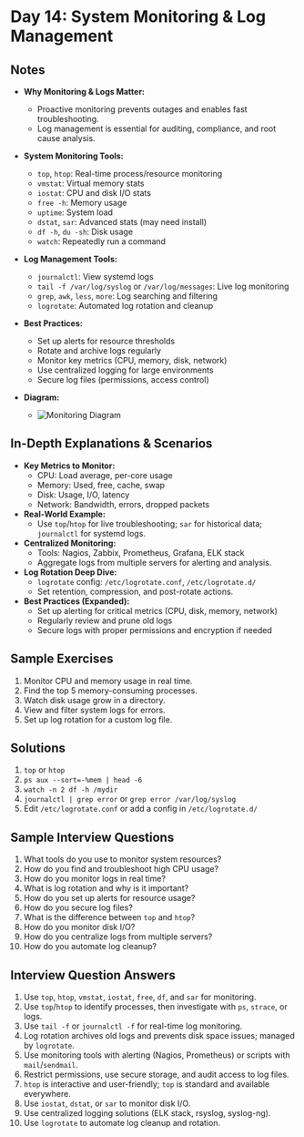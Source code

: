 # Day 14: System Monitoring & Log Management

## Notes
- **Why Monitoring & Logs Matter:**
  - Proactive monitoring prevents outages and enables fast troubleshooting.
  - Log management is essential for auditing, compliance, and root cause analysis.

- **System Monitoring Tools:**
  - `top`, `htop`: Real-time process/resource monitoring
  - `vmstat`: Virtual memory stats
  - `iostat`: CPU and disk I/O stats
  - `free -h`: Memory usage
  - `uptime`: System load
  - `dstat`, `sar`: Advanced stats (may need install)
  - `df -h`, `du -sh`: Disk usage
  - `watch`: Repeatedly run a command

- **Log Management Tools:**
  - `journalctl`: View systemd logs
  - `tail -f /var/log/syslog` or `/var/log/messages`: Live log monitoring
  - `grep`, `awk`, `less`, `more`: Log searching and filtering
  - `logrotate`: Automated log rotation and cleanup

- **Best Practices:**
  - Set up alerts for resource thresholds
  - Rotate and archive logs regularly
  - Monitor key metrics (CPU, memory, disk, network)
  - Use centralized logging for large environments
  - Secure log files (permissions, access control)

- **Diagram:**
  - ![Monitoring Diagram](https://upload.wikimedia.org/wikipedia/commons/2/2b/Monitoring_stack.png)

## In-Depth Explanations & Scenarios
- **Key Metrics to Monitor:**
  - CPU: Load average, per-core usage
  - Memory: Used, free, cache, swap
  - Disk: Usage, I/O, latency
  - Network: Bandwidth, errors, dropped packets
- **Real-World Example:**
  - Use `top`/`htop` for live troubleshooting; `sar` for historical data; `journalctl` for systemd logs.
- **Centralized Monitoring:**
  - Tools: Nagios, Zabbix, Prometheus, Grafana, ELK stack
  - Aggregate logs from multiple servers for alerting and analysis.
- **Log Rotation Deep Dive:**
  - `logrotate` config: `/etc/logrotate.conf`, `/etc/logrotate.d/`
  - Set retention, compression, and post-rotate actions.
- **Best Practices (Expanded):**
  - Set up alerting for critical metrics (CPU, disk, memory, network)
  - Regularly review and prune old logs
  - Secure logs with proper permissions and encryption if needed

## Sample Exercises
1. Monitor CPU and memory usage in real time.
2. Find the top 5 memory-consuming processes.
3. Watch disk usage grow in a directory.
4. View and filter system logs for errors.
5. Set up log rotation for a custom log file.

## Solutions
1. `top` or `htop`
2. `ps aux --sort=-%mem | head -6`
3. `watch -n 2 df -h /mydir`
4. `journalctl | grep error` or `grep error /var/log/syslog`
5. Edit `/etc/logrotate.conf` or add a config in `/etc/logrotate.d/`

## Sample Interview Questions
1. What tools do you use to monitor system resources?
2. How do you find and troubleshoot high CPU usage?
3. How do you monitor logs in real time?
4. What is log rotation and why is it important?
5. How do you set up alerts for resource usage?
6. How do you secure log files?
7. What is the difference between `top` and `htop`?
8. How do you monitor disk I/O?
9. How do you centralize logs from multiple servers?
10. How do you automate log cleanup?

## Interview Question Answers
1. Use `top`, `htop`, `vmstat`, `iostat`, `free`, `df`, and `sar` for monitoring.
2. Use `top`/`htop` to identify processes, then investigate with `ps`, `strace`, or logs.
3. Use `tail -f` or `journalctl -f` for real-time log monitoring.
4. Log rotation archives old logs and prevents disk space issues; managed by `logrotate`.
5. Use monitoring tools with alerting (Nagios, Prometheus) or scripts with `mail`/`sendmail`.
6. Restrict permissions, use secure storage, and audit access to log files.
7. `htop` is interactive and user-friendly; `top` is standard and available everywhere.
8. Use `iostat`, `dstat`, or `sar` to monitor disk I/O.
9. Use centralized logging solutions (ELK stack, rsyslog, syslog-ng).
10. Use `logrotate` to automate log cleanup and rotation.
